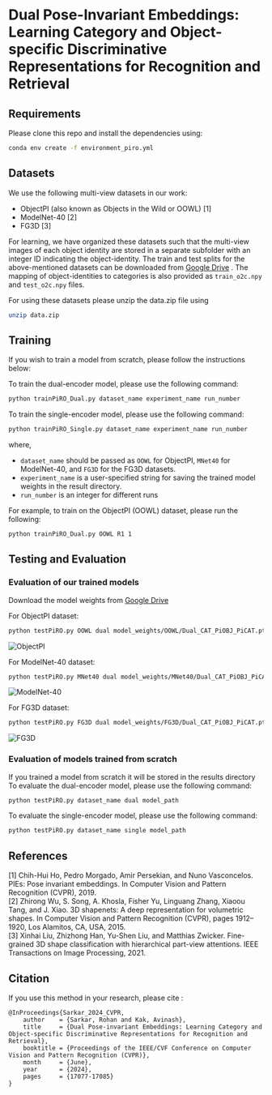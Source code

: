 # Dual Pose-Invariant Embeddings: Learning Category and Object-specific Discriminative Representations for Recognition and Retrieval

## Requirements
Please clone this repo and install the dependencies using:
```bash
conda env create -f environment_piro.yml
```

## Datasets
We use the following multi-view datasets in our work:
- ObjectPI (also known as Objects in the Wild or OOWL) [1]
- ModelNet-40 [2]
- FG3D [3] 

For learning, we have organized these datasets such that the multi-view images of each object identity are stored in a separate subfolder with an integer ID indicating the object-identity. 
The train and test splits for the above-mentioned datasets can be downloaded from [Google Drive](https://drive.google.com/file/d/1BEl7XAqYK13NGOMuahMy-hxK4oSLRc8J/view?usp=sharing) .
The mapping of object-identities to categories is also provided as `train_o2c.npy` and `test_o2c.npy` files.

For using these datasets please unzip the data.zip file using
```bash
unzip data.zip
```

## Training
If you wish to train a model from scratch, please follow the instructions below: 

To train the dual-encoder model, please use the following command: 
```bash
python trainPiRO_Dual.py dataset_name experiment_name run_number
```
To train the single-encoder model, please use the following command: 
```bash
python trainPiRO_Single.py dataset_name experiment_name run_number
```
where, 
- `dataset_name` should be passed as `OOWL` for ObjectPI, `MNet40` for ModelNet-40, and `FG3D` for the FG3D datasets.
- `experiment_name` is a user-specified string for saving the trained model weights in the result directory.
- `run_number` is an integer for different runs

For example, to train on the ObjectPI (OOWL) dataset, please run the following:
```bash
python trainPiRO_Dual.py OOWL R1 1
```
## Testing and Evaluation

### Evaluation of our trained models
Download the model weights from [Google Drive](https://drive.google.com/drive/folders/1jsJaTmgF7M8Gvh0yIDGr9tWch339qMKE?usp=sharing)

For ObjectPI dataset: 
```bash
python testPiRO.py OOWL dual model_weights/OOWL/Dual_CAT_PiOBJ_PiCAT.pth
```
![ObjectPI](https://github.com/sarkar-rohan/PiRO/assets/17092235/ac40bbc0-9504-46f2-967f-348aca0632d2)

For ModelNet-40 dataset:
```bash
python testPiRO.py MNet40 dual model_weights/MNet40/Dual_CAT_PiOBJ_PiCAT.pth
```
![ModelNet-40](https://github.com/sarkar-rohan/PiRO/assets/17092235/f5259666-cade-4fff-bae6-8691585f090b)

For FG3D dataset:
```bash
python testPiRO.py FG3D dual model_weights/FG3D/Dual_CAT_PiOBJ_PiCAT.pth
```
![FG3D](https://github.com/sarkar-rohan/PiRO/assets/17092235/20038525-928a-4884-9d08-19addc84aa3f)


### Evaluation of models trained from scratch
If you trained a model from scratch it will be stored in the results directory
To evaluate the dual-encoder model, please use the following command: 
```bash
python testPiRO.py dataset_name dual model_path
```
To evaluate the single-encoder model, please use the following command: 
```bash
python testPiRO.py dataset_name single model_path
```

## References
[1] Chih-Hui Ho, Pedro Morgado, Amir Persekian, and Nuno Vasconcelos. PIEs: Pose invariant embeddings. In Computer Vision and Pattern Recognition (CVPR), 2019.  
[2] Zhirong Wu, S. Song, A. Khosla, Fisher Yu, Linguang Zhang, Xiaoou Tang, and J. Xiao. 3D shapenets: A deep representation for volumetric shapes. In Computer Vision and Pattern Recognition (CVPR), pages 1912–1920, Los Alamitos, CA, USA, 2015.  
[3] Xinhai Liu, Zhizhong Han, Yu-Shen Liu, and Matthias Zwicker. Fine-grained 3D shape classification with hierarchical part-view attentions. IEEE Transactions on Image Processing, 2021.  

## Citation
If you use this method in your research, please cite :  
```
@InProceedings{Sarkar_2024_CVPR,  
    author    = {Sarkar, Rohan and Kak, Avinash},  
    title     = {Dual Pose-invariant Embeddings: Learning Category and Object-specific Discriminative Representations for Recognition and Retrieval},  
    booktitle = {Proceedings of the IEEE/CVF Conference on Computer Vision and Pattern Recognition (CVPR)},  
    month     = {June},  
    year      = {2024},  
    pages     = {17077-17085}  
}
```
